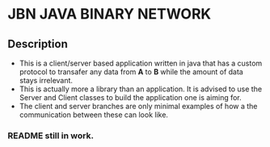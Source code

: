 # JBN **JAVA BINARY NETWORK**
## Description
- This is a client/server based application written in java that has a custom protocol to transafer any data from **A** to **B** while the amount of data stays irrelevant.
- This is actually more a library than an application. It is advised to use the Server and Client classes to build the application one is aiming for.
- The client and server branches are only minimal examples of how a the communication between these can look like.

### README still in work.

